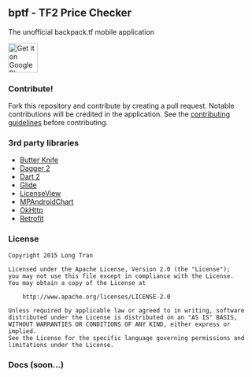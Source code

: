 ## bptf - TF2 Price Checker
The unofficial backpack.tf mobile application

<a href="https://play.google.com/store/apps/details?id=com.tlongdev.bktf"><img alt="Get it on Google Play" src="https://play.google.com/intl/en_us/badges/images/apps/en-play-badge.png" height="60"/></a>

### Contribute!
Fork this repository and contribute by creating a pull request. Notable contributions will be credited in the application. See the [contributing guidelines](https://github.com/Longi94/bptf/blob/master/CONTRIBUTING.md) before contributing.

### 3rd party libraries
- [Butter Knife](http://jakewharton.github.io/butterknife/)
- [Dagger 2](http://google.github.io/dagger/)
- [Dart 2](https://github.com/f2prateek/dart)
- [Glide](https://github.com/bumptech/glide)
- [LicenseView](https://github.com/LarsWerkman/LicenseView)
- [MPAndroidChart](https://github.com/PhilJay/MPAndroidChart)
- [OkHttp](http://square.github.io/okhttp)
- [Retrofit](http://square.github.io/retrofit/)

### License

    Copyright 2015 Long Tran
    
    Licensed under the Apache License, Version 2.0 (the "License");
    you may not use this file except in compliance with the License.
    You may obtain a copy of the License at
    
        http://www.apache.org/licenses/LICENSE-2.0
    
    Unless required by applicable law or agreed to in writing, software
    distributed under the License is distributed on an "AS IS" BASIS,
    WITHOUT WARRANTIES OR CONDITIONS OF ANY KIND, either express or implied.
    See the License for the specific language governing permissions and
    limitations under the License.

### Docs (soon...)
